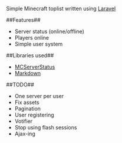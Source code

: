 Simple Minecraft toplist written using [Laravel](http://laravel.com)

##Features##
- Server status (online/offline)
- Players online
- Simple user system


##Libraries used##
- [MCServerStatus](http://www.webmaster-source.com/2012/07/05/checking-the-status-of-a-minecraft-server-with-php/)
- [Markdown](https://github.com/FilipeD/Markdown)

##TODO##
- One server per user
- Fix assets
- Pagination
- User registering
- Votifier
- Stop using flash sessions
- Ajax-ing

